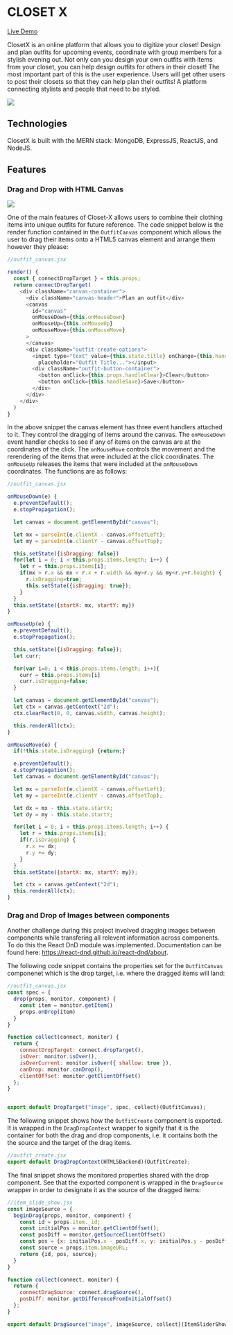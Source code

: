 # CLOSET X

[Live Demo](http://Closet-x.herokuapp.com)

ClosetX is an online platform that allows you to digitize your closet! Design and plan outfits for upcoming events, coordinate with group members for a stylish evening out. Not only can you design your own outfits with items from your closet, you can help design outfits for others in their closet! The most important part of this is the user experience. Users will get other users to post their closets so that they can help plan their outfits! A platform connecting stylists and people that need to be styled.

![](./readme/splash.GIF)

## Technologies

ClosetX is built with the MERN stack: MongoDB, ExpressJS, ReactJS, and NodeJS.

## Features

### Drag and Drop with HTML Canvas

![](./readme/buildoutfit.GIF)

One of the main features of Closet-X allows users to combine their clothing items into unique outfits for future reference. 
The code snippet below is the render function contained in the ```OutfitCanvas``` component which allows the user to drag their items onto a HTML5 canvas element and arrange them however they please:

```javascript
//outfit_canvas.jsx

render() {
  const { connectDropTarget } = this.props;
  return connectDropTarget(
    <div className="canvas-container">
      <div className="canvas-header">Plan an outfit</div>
      <canvas
        id="canvas"
        onMouseDown={this.onMouseDown}
        onMouseUp={this.onMouseUp}
        onMouseMove={this.onMouseMove}
      >
      </canvas>
      <div className="outfit-create-options">
        <input type="text" value={this.state.title} onChange={this.handleChange}
          placeholder="Outfit Title..."></input>
        <div className="outfit-button-container">
          <button onClick={this.props.handleClear}>Clear</button>
          <button onClick={this.handleSave}>Save</button>
        </div>
      </div>
    </div>
  )
}
```
In the above snippet the canvas element has three event handlers attached to it. They control the dragging of items around the canvas. The ```onMouseDown``` event handler checks to see if any of items on the canvas are at the coordinates of the click. The ```onMouseMove``` controls the movement and the rerendering of the items that were included at the click coordinates. The ```onMouseUp``` releases the items that were included at the ```onMouseDown``` coordinates. The functions are as follows:

```javascript
//outfit_canvas.jsx

onMouseDown(e) {
  e.preventDefault();
  e.stopPropagation();

  let canvas = document.getElementById("canvas");

  let mx = parseInt(e.clientX - canvas.offsetLeft);
  let my = parseInt(e.clientY - canvas.offsetTop);

  this.setState({isDragging: false})
  for(let i = 0; i < this.props.items.length; i++) {
    let r = this.props.items[i];
    if(mx > r.x && mx < r.x + r.width && my>r.y && my<r.y+r.height) {
      r.isDragging=true;
      this.setState({isDragging: true});
    }
  }
  this.setState({startX: mx, startY: my})
}

onMouseUp(e) {
  e.preventDefault();
  e.stopPropagation();

  this.setState({isDragging: false});
  let curr;

  for(var i=0; i < this.props.items.length; i++){
    curr = this.props.items[i]
    curr.isDragging=false;
  }

  let canvas = document.getElementById("canvas");
  let ctx = canvas.getContext("2d");
  ctx.clearRect(0, 0, canvas.width, canvas.height);

  this.renderAll(ctx);
}

onMouseMove(e) {
  if(!this.state.isDragging) {return;}

  e.preventDefault();
  e.stopPropagation();
  let canvas = document.getElementById("canvas");

  let mx = parseInt(e.clientX - canvas.offsetLeft);
  let my = parseInt(e.clientY - canvas.offsetTop);

  let dx = mx - this.state.startX;
  let dy = my - this.state.startY;

  for(let i = 0; i < this.props.items.length; i++) {
    let r = this.props.items[i];
    if(r.isDragging) {
      r.x += dx;
      r.y += dy;
    }
  }
  this.setState({startX: mx, startY: my});

  let ctx = canvas.getContext("2d");
  this.renderAll(ctx);
}

```

### Drag and Drop of Images between components

Another challenge during this project involved dragging images between components while transfering all relevent information across components. To do this the React DnD module was implemented. Documentation can be found here: https://react-dnd.github.io/react-dnd/about.
  

The following code snippet contains the properties set for the ```OutfitCanvas``` componenet which is the drop target, i.e. where the dragged items will land:

```javascript
//outfit_canvas.jsx
const spec = {
  drop(props, monitor, component) {
    const item = monitor.getItem()
    props.onDrop(item)
  }
}

function collect(connect, monitor) {
  return {
    connectDropTarget: connect.dropTarget(),
    isOver: monitor.isOver(),
    isOverCurrent: monitor.isOver({ shallow: true }),
    canDrop: monitor.canDrop(),
    clientOffset: monitor.getClientOffset()
  };
}


export default DropTarget("image", spec, collect)(OutfitCanvas);
```
  
The following snippet shows how the ```OutfitCreate``` component is exported. It is wrapped in the ```DragDropContext``` wrapper to signify that it is the container for both the drag and drop components, i.e. it contains both the the source and the target of the drag items.
```javascript
//outfit_create.jsx
export default DragDropContext(HTML5Backend)(OutfitCreate);
```
  
The final snippet shows the monitored properties shared with the drop component. See that the exported component is wrapped in the ```DragSource``` wrapper in order to designate it as the source of the dragged items:
```javascript
//item_slide_show.jsx
const imageSource = {
  beginDrag(props, monitor, component) {
    const id = props.item._id;
    const initialPos = monitor.getClientOffset();
    const posDiff = monitor.getSourceClientOffset()
    const pos = {x: initialPos.x - posDiff.x, y: initialPos.y - posDiff.y}
    const source = props.item.imageURL;
    return {id, pos, source};
  }
}

function collect(connect, monitor) {
  return {
    connectDragSource: connect.dragSource(),
    posDiff: monitor.getDifferenceFromInitialOffset()
  };
}

export default DragSource("image", imageSource, collect)(ItemSliderShow);

```

